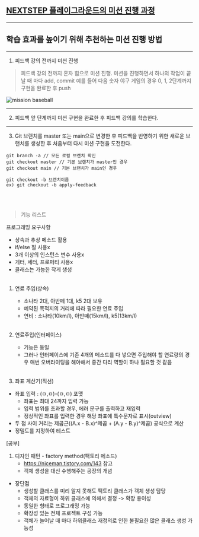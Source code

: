 ## [NEXTSTEP 플레이그라운드의 미션 진행 과정](https://github.com/next-step/nextstep-docs/blob/master/playground/README.md)

---
## 학습 효과를 높이기 위해 추천하는 미션 진행 방법

---
1. 피드백 강의 전까지 미션 진행 
> 피드백 강의 전까지 혼자 힘으로 미션 진행. 미션을 진행하면서 하나의 작업이 끝날 때 마다 add, commit
> 예를 들어 다음 숫자 야구 게임의 경우 0, 1, 2단계까지 구현을 완료한 후 push

![mission baseball](https://raw.githubusercontent.com/next-step/nextstep-docs/master/playground/images/mission_baseball.png)

---
2. 피드백 앞 단계까지 미션 구현을 완료한 후 피드백 강의를 학습한다.

---
3. Git 브랜치를 master 또는 main으로 변경한 후 피드백을 반영하기 위한 새로운 브랜치를 생성한 후 처음부터 다시 미션 구현을 도전한다.

```
git branch -a // 모든 로컬 브랜치 확인
git checkout master // 기본 브랜치가 master인 경우
git checkout main // 기본 브랜치가 main인 경우

git checkout -b 브랜치이름
ex) git checkout -b apply-feedback
```
<br><br>

> 기능 리스트

프로그래밍 요구사항
- 상속과 추상 메소드 활용
- if/else 절 사용x
- 3개 이상의 인스턴스 변수 사용x
- 게터, 세터, 프로퍼티 사용x
- 클래스는 가능한 작게 생성
<br><br>

1. 연료 주입(상속)
   - 소나타 2대, 아반떼 1대, k5 2대 보유
   - 예약된 목적지의 거리에 따라 필요한 연료 주입
   - 연비 : 소나타(10km/l), 아반떼(15km/l), k5(13km/l)
<br><br>

2. 연료주입(인터페이스)
   - 기능은 동일
   - 그러나 인터페이스에 기존 4개의 메소드를 다 넣으면 주입해야 할 연료량의 경우 매번 오버라이딩을 해야해서 중간 다리 역할이 하나 필요할 것 같음
<br><br>

3. 좌표 계산기(직선)
- 좌표 입력 : (ㅁ,ㅁ)-(ㅁ,ㅁ) 포맷
   - 좌표는 최대 24까지 입력 가능
   - 입력 범위를 초과할 경우, 에러 문구를 출력하고 재입력
   - 정상적인 좌표를 입력한 경우 해당 좌표에 특수문자로 표시(outview)
- 두 점 사이 거리는 제곱근((A.x - B.x)^제곱 + (A.y - B.y)^제곱) 공식으로 계산
- 정밀도를 지정하여 테스트

[공부]  
1. 디자인 패턴 - factory method(팩토리 메소드)
   - https://niceman.tistory.com/143 참고
   - 객체 생성을 대신 수행해주는 공장의 개념
- 장단점
   - 생성할 클래스를 미리 알지 못해도 팩토리 클래스가 객체 생성 담당
   - 객체의 자료형이 하위 클래스에 의해서 결정 -> 확장 용이성
   - 동일한 형태로 프로그래밍 가능
   - 확장성 있는 전체 프로젝트 구성 가능
   - 객체가 늘어날 때 마다 하위클래스 재정의로 인한 불필요한 많은 클래스 생성 가능성

